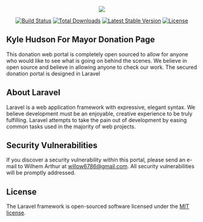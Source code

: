 <p align="center"><img src="https://laravel.com/assets/img/components/logo-laravel.svg"></p>

<p align="center">
<a href="https://travis-ci.org/laravel/framework"><img src="https://travis-ci.org/laravel/framework.svg" alt="Build Status"></a>
<a href="https://packagist.org/packages/laravel/framework"><img src="https://poser.pugx.org/laravel/framework/d/total.svg" alt="Total Downloads"></a>
<a href="https://packagist.org/packages/laravel/framework"><img src="https://poser.pugx.org/laravel/framework/v/stable.svg" alt="Latest Stable Version"></a>
<a href="https://packagist.org/packages/laravel/framework"><img src="https://poser.pugx.org/laravel/framework/license.svg" alt="License"></a>
</p>

## Kyle Hudson For Mayor Donation Page

This donation web portal is completely open sourced to allow for anyone who would like to see what is going on behind the scenes. We believe in open source and believe in allowing anyone to check our work. The secured donation portal is designed in Laravel

## About Laravel

Laravel is a web application framework with expressive, elegant syntax. We believe development must be an enjoyable, creative experience to be truly fulfilling. Laravel attempts to take the pain out of development by easing common tasks used in the majority of web projects.

## Security Vulnerabilities

If you discover a security vulnerability within this portal, please send an e-mail to Wilhem Arthur at willow6786@gmail.com. All security vulnerabilities will be promptly addressed.

## License

The Laravel framework is open-sourced software licensed under the [MIT license](http://opensource.org/licenses/MIT).
